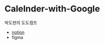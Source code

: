 # Calelnder-with-Google
박도현의 도도캠프


- [notion](https://www.notion.so/dodo4114/2f4f1520794a44da8106e86d8bf5989f)
- figma
